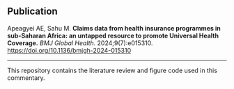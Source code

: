 ## Publication

Apeagyei AE, Sahu M.  **Claims data from health insurance programmes in sub-Saharan Africa: an untapped resource to promote Universal Health Coverage.**  *BMJ Global Health.* 2024;9(7):e015310. https://doi.org/10.1136/bmjgh-2024-015310  

---

This repository contains the literature review and figure code used in this commentary.
